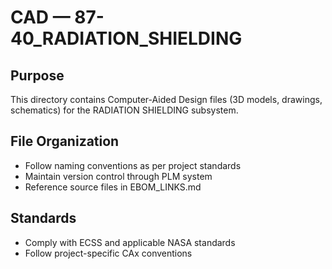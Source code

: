 # CAD — 87-40_RADIATION_SHIELDING

## Purpose

This directory contains Computer-Aided Design files (3D models, drawings, schematics) for the RADIATION SHIELDING subsystem.

## File Organization

- Follow naming conventions as per project standards
- Maintain version control through PLM system
- Reference source files in EBOM_LINKS.md

## Standards

- Comply with ECSS and applicable NASA standards
- Follow project-specific CAx conventions

